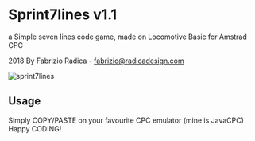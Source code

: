 # Sprint7lines v1.1
a Simple seven lines code game, made on Locomotive Basic for Amstrad CPC 

2018 By Fabrizio Radica - fabrizio@radicadesign.com


![sprint7lines](https://user-images.githubusercontent.com/1652242/46651489-83b9d500-cba0-11e8-86c1-4a83660342a4.PNG)

## Usage

Simply COPY/PASTE on your favourite CPC emulator (mine is JavaCPC)
Happy CODING!

